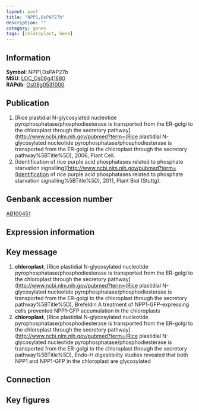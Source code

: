 ```yaml
---
layout: post
title: "NPP1,OsPAP27b"
description: ""
category: genes
tags: [chloroplast, Gene]
---
```


## Information
__Symbol__: NPP1,OsPAP27b  
__MSU__: [LOC_Os08g41880](http://rice.plantbiology.msu.edu/cgi-bin/ORF_infopage.cgi?orf=LOC_Os08g41880)  
__RAPdb__: [Os08g0531000](http://rapdb.dna.affrc.go.jp/viewer/gbrowse_details/irgsp1?name=Os08g0531000)  

## Publication
1. [Rice plastidial N-glycosylated nucleotide pyrophosphatase/phosphodiesterase is transported from the ER-golgi to the chloroplast through the secretory pathway](http://www.ncbi.nlm.nih.gov/pubmed?term=(Rice plastidial N-glycosylated nucleotide pyrophosphatase/phosphodiesterase is transported from the ER-golgi to the chloroplast through the secretory pathway%5BTitle%5D), 2006, Plant Cell.
2. [Identification of rice purple acid phosphatases related to phosphate starvation signalling](http://www.ncbi.nlm.nih.gov/pubmed?term=(Identification of rice purple acid phosphatases related to phosphate starvation signalling%5BTitle%5D), 2011, Plant Biol (Stuttg).

## Genbank accession number
[AB100451](http://www.ncbi.nlm.nih.gov/nuccore/AB100451)

## Expression information

## Key message
1. __chloroplast__, [Rice plastidial N-glycosylated nucleotide pyrophosphatase/phosphodiesterase is transported from the ER-golgi to the chloroplast through the secretory pathway](http://www.ncbi.nlm.nih.gov/pubmed?term=(Rice plastidial N-glycosylated nucleotide pyrophosphatase/phosphodiesterase is transported from the ER-golgi to the chloroplast through the secretory pathway%5BTitle%5D),  Brefeldin A treatment of NPP1-GFP-expressing cells prevented NPP1-GFP accumulation in the chloroplasts
2. __chloroplast__, [Rice plastidial N-glycosylated nucleotide pyrophosphatase/phosphodiesterase is transported from the ER-golgi to the chloroplast through the secretory pathway](http://www.ncbi.nlm.nih.gov/pubmed?term=(Rice plastidial N-glycosylated nucleotide pyrophosphatase/phosphodiesterase is transported from the ER-golgi to the chloroplast through the secretory pathway%5BTitle%5D),  Endo-H digestibility studies revealed that both NPP1 and NPP1-GFP in the chloroplast are glycosylated

## Connection

## Key figures


